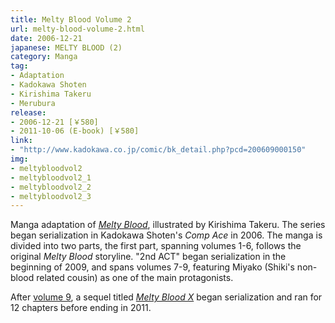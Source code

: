 ```yaml
---
title: Melty Blood Volume 2
url: melty-blood-volume-2.html
date: 2006-12-21
japanese: MELTY BLOOD (2)
category: Manga
tag:
- Adaptation
- Kadokawa Shoten
- Kirishima Takeru
- Merubura
release:
- 2006-12-21 [￥580]
- 2011-10-06 (E-book) [￥580]
link:
- "http://www.kadokawa.co.jp/comic/bk_detail.php?pcd=200609000150"
img:
- meltybloodvol2
- meltybloodvol2_1
- meltybloodvol2_2
- meltybloodvol2_3
---
```


Manga adaptation of [*Melty Blood*](melty-blood.html), illustrated by Kirishima Takeru. The series began serialization in Kadokawa Shoten's *Comp Ace* in 2006. The manga is divided into two parts, the first part, spanning volumes 1-6, follows the original *Melty Blood* storyline. "2nd ACT" began serialization in the beginning of 2009, and spans volumes 7-9, featuring Miyako (Shiki's non-blood related cousin) as one of the main protagonists.

After [volume 9](melty-blood-volume-9.html), a sequel titled [*Melty Blood X*](melty-blood-x-volume-1.html) began serialization and ran for 12 chapters before ending in 2011.